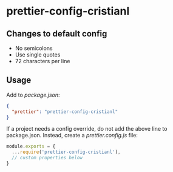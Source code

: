 # prettier-config-cristianl

## Changes to default config

- No semicolons
- Use single quotes
- 72 characters per line

## Usage

Add to *package.json*:

```json
{
  "prettier": "prettier-config-cristianl"
}
```

If a project needs a config override, do not add the above line to package.json. Instead, create a *prettier.config.js* file:

```js
module.exports = {
  ...require('prettier-config-cristianl'),
  // custom properties below
}
```
